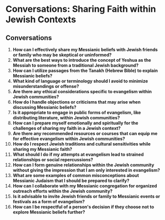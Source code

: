 # Conversations: Sharing Faith within Jewish Contexts

## Conversations

1. **How can I effectively share my Messianic beliefs with Jewish friends or family who may be skeptical or uninformed?**
2. **What are the best ways to introduce the concept of Yeshua as the Messiah to someone from a traditional Jewish background?**
3. **How can I utilize passages from the Tanakh (Hebrew Bible) to explain Messianic beliefs?**
4. **What kind of language or terminology should I avoid to minimize misunderstandings or offense?**
5. **Are there any ethical considerations specific to evangelism within Jewish communities?**
6. **How do I handle objections or criticisms that may arise when discussing Messianic beliefs?**
7. **Is it appropriate to engage in public forms of evangelism, like distributing literature, within Jewish communities?**
8. **How can I prepare myself emotionally and spiritually for the challenges of sharing my faith in a Jewish context?**
9. **Are there any recommended resources or courses that can equip me for effective evangelism within Jewish communities?**
10. **How do I respect Jewish traditions and cultural sensitivities while sharing my Messianic faith?**
11. **What should I do if my attempts at evangelism lead to strained relationships or social repercussions?**
12. **How can I form genuine relationships within the Jewish community without giving the impression that I am only interested in evangelism?**
13. **What are some examples of common misconceptions about Messianic Judaism that I should be prepared to clarify?**
14. **How can I collaborate with my Messianic congregation for organized outreach efforts within the Jewish community?**
15. **Is it advisable to invite Jewish friends or family to Messianic events or festivals as a form of evangelism?**
16. **How can I be respectful of a person's decision if they choose not to explore Messianic beliefs further?**
